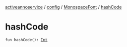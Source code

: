 [activeannoservice](../../index.md) / [config](../index.md) / [MonospaceFont](index.md) / [hashCode](./hash-code.md)

# hashCode

`fun hashCode(): `[`Int`](https://kotlinlang.org/api/latest/jvm/stdlib/kotlin/-int/index.html)